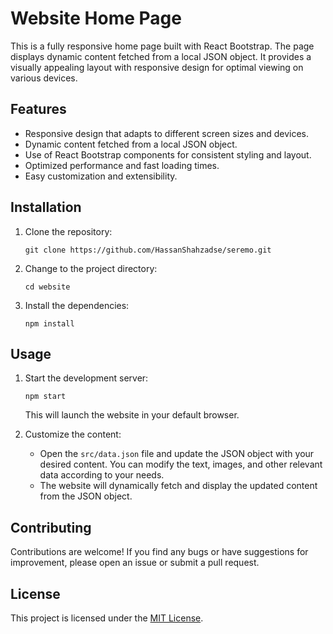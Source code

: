 # Website Home Page

This is a fully responsive home page built with React Bootstrap. The page displays dynamic content fetched from a local JSON object. It provides a visually appealing layout with responsive design for optimal viewing on various devices.

## Features

- Responsive design that adapts to different screen sizes and devices.
- Dynamic content fetched from a local JSON object.
- Use of React Bootstrap components for consistent styling and layout.
- Optimized performance and fast loading times.
- Easy customization and extensibility.

## Installation

1. Clone the repository:
   ```
   git clone https://github.com/HassanShahzadse/seremo.git
   ```
2. Change to the project directory:
   ```
   cd website
   ```
3. Install the dependencies:
   ```
   npm install
   ```

## Usage

1. Start the development server:
   ```
   npm start
   ```
   This will launch the website in your default browser.

2. Customize the content:
   - Open the `src/data.json` file and update the JSON object with your desired content. You can modify the text, images, and other relevant data according to your needs.
   - The website will dynamically fetch and display the updated content from the JSON object.

## Contributing

Contributions are welcome! If you find any bugs or have suggestions for improvement, please open an issue or submit a pull request.

## License

This project is licensed under the [MIT License](LICENSE).